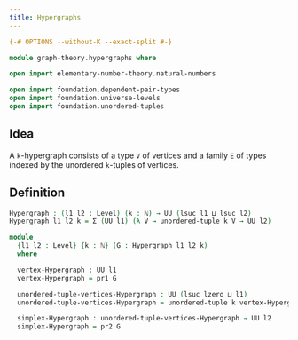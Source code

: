 ```yaml
---
title: Hypergraphs
---
```


```agda
{-# OPTIONS --without-K --exact-split #-}

module graph-theory.hypergraphs where

open import elementary-number-theory.natural-numbers

open import foundation.dependent-pair-types
open import foundation.universe-levels
open import foundation.unordered-tuples
```

## Idea

A `k`-hypergraph consists of a type `V` of vertices and a family `E` of types indexed by the unordered `k`-tuples of vertices.

## Definition

```agda
Hypergraph : (l1 l2 : Level) (k : ℕ) → UU (lsuc l1 ⊔ lsuc l2)
Hypergraph l1 l2 k = Σ (UU l1) (λ V → unordered-tuple k V → UU l2)

module _
  {l1 l2 : Level} {k : ℕ} (G : Hypergraph l1 l2 k)
  where

  vertex-Hypergraph : UU l1
  vertex-Hypergraph = pr1 G

  unordered-tuple-vertices-Hypergraph : UU (lsuc lzero ⊔ l1)
  unordered-tuple-vertices-Hypergraph = unordered-tuple k vertex-Hypergraph

  simplex-Hypergraph : unordered-tuple-vertices-Hypergraph → UU l2
  simplex-Hypergraph = pr2 G
```
